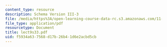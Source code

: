 ```yaml
---
content_type: resource
description: Schema Version III-3
file: /media/https%3A/open-learning-course-data-rc.s3.amazonaws.com/11-521-spatial-database-management-and-advanced-geographic-information-systems-spring-2003/f5934a637568d17b26b41d6e2acbd5cb_lect9s33.pdf
file_type: application/pdf
resourcetype: Document
title: lect9s33.pdf
uid: f5934a63-7568-d17b-26b4-1d6e2acbd5cb
---
```

